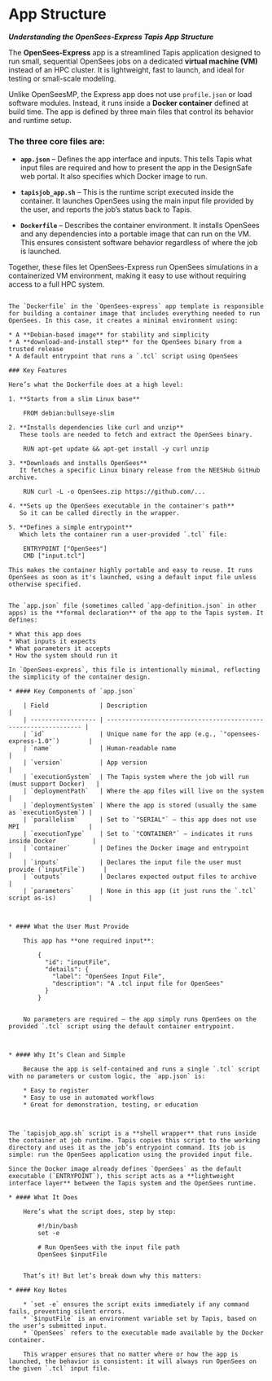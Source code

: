 # App Structure
***Understanding the OpenSees-Express Tapis App Structure***

The **OpenSees-Express** app is a streamlined Tapis application designed to run small, sequential OpenSees jobs on a dedicated **virtual machine (VM)** instead of an HPC cluster. It is lightweight, fast to launch, and ideal for testing or small-scale modeling.

Unlike OpenSeesMP, the Express app does not use `profile.json` or load software modules. Instead, it runs inside a **Docker container** defined at build time. The app is defined by three main files that control its behavior and runtime setup.

### The three core files are:

* **`app.json`** – Defines the app interface and inputs. This tells Tapis what input files are required and how to present the app in the DesignSafe web portal. It also specifies which Docker image to run.

* **`tapisjob_app.sh`** – This is the runtime script executed inside the container. It launches OpenSees using the main input file provided by the user, and reports the job’s status back to Tapis.

* **`Dockerfile`** – Describes the container environment. It installs OpenSees and any dependencies into a portable image that can run on the VM. This ensures consistent software behavior regardless of where the job is launched.

Together, these files let OpenSees-Express run OpenSees simulations in a containerized VM environment, making it easy to use without requiring access to a full HPC system.


```{dropdown} Dockerfile: Defining the OpenSees Runtime Environment

The `Dockerfile` in the `OpenSees-express` app template is responsible for building a container image that includes everything needed to run OpenSees. In this case, it creates a minimal environment using:

* A **Debian-based image** for stability and simplicity
* A **download-and-install step** for the OpenSees binary from a trusted release
* A default entrypoint that runs a `.tcl` script using OpenSees

### Key Features

Here’s what the Dockerfile does at a high level:

1. **Starts from a slim Linux base**

    FROM debian:bullseye-slim

2. **Installs dependencies like curl and unzip**
   These tools are needed to fetch and extract the OpenSees binary.

    RUN apt-get update && apt-get install -y curl unzip

3. **Downloads and installs OpenSees**
   It fetches a specific Linux binary release from the NEESHub GitHub archive.

    RUN curl -L -o OpenSees.zip https://github.com/...

4. **Sets up the OpenSees executable in the container's path**
   So it can be called directly in the wrapper.

5. **Defines a simple entrypoint**
   Which lets the container run a user-provided `.tcl` file:

    ENTRYPOINT ["OpenSees"]
    CMD ["input.tcl"]

This makes the container highly portable and easy to reuse. It runs OpenSees as soon as it's launched, using a default input file unless otherwise specified.
```



```{dropdown} app.json: Declaring the App Interface for Tapis

The `app.json` file (sometimes called `app-definition.json` in other apps) is the **formal declaration** of the app to the Tapis system. It defines:

* What this app does
* What inputs it expects
* What parameters it accepts
* How the system should run it

In `OpenSees-express`, this file is intentionally minimal, reflecting the simplicity of the container design.

* #### Key Components of `app.json`

    | Field              | Description                                                     |
    | ------------------ | --------------------------------------------------------------- |
    | `id`               | Unique name for the app (e.g., `"opensees-express-1.0"`)        |
    | `name`             | Human-readable name                                             |
    | `version`          | App version                                                     |
    | `executionSystem`  | The Tapis system where the job will run (must support Docker)   |
    | `deploymentPath`   | Where the app files will live on the system                     |
    | `deploymentSystem` | Where the app is stored (usually the same as `executionSystem`) |
    | `parallelism`      | Set to `"SERIAL"` — this app does not use MPI                   |
    | `executionType`    | Set to `"CONTAINER"` — indicates it runs inside Docker          |
    | `container`        | Defines the Docker image and entrypoint                         |
    | `inputs`           | Declares the input file the user must provide (`inputFile`)     |
    | `outputs`          | Declares expected output files to archive                       |
    | `parameters`       | None in this app (it just runs the `.tcl` script as-is)         |



* #### What the User Must Provide

    This app has **one required input**:
    
        {
          "id": "inputFile",
          "details": {
            "label": "OpenSees Input File",
            "description": "A .tcl input file for OpenSees"
          }
        }
    
    
    No parameters are required — the app simply runs OpenSees on the provided `.tcl` script using the default container entrypoint.



* #### Why It’s Clean and Simple

    Because the app is self-contained and runs a single `.tcl` script with no parameters or custom logic, the `app.json` is:
    
    * Easy to register
    * Easy to use in automated workflows
    * Great for demonstration, testing, or education


```



```{dropdown}  tapisjob_app.sh: The Runtime Wrapper

The `tapisjob_app.sh` script is a **shell wrapper** that runs inside the container at job runtime. Tapis copies this script to the working directory and uses it as the job’s entrypoint command. Its job is simple: run the OpenSees application using the provided input file.

Since the Docker image already defines `OpenSees` as the default executable (`ENTRYPOINT`), this script acts as a **lightweight interface layer** between the Tapis system and the OpenSees runtime.

* #### What It Does

    Here’s what the script does, step by step:
    
        #!/bin/bash
        set -e
        
        # Run OpenSees with the input file path
        OpenSees $inputFile
    
    
    That’s it! But let’s break down why this matters:

* #### Key Notes

    * `set -e` ensures the script exits immediately if any command fails, preventing silent errors.
    * `$inputFile` is an environment variable set by Tapis, based on the user’s submitted input.
    * `OpenSees` refers to the executable made available by the Docker container.
    
    This wrapper ensures that no matter where or how the app is launched, the behavior is consistent: it will always run OpenSees on the given `.tcl` input file.

```
